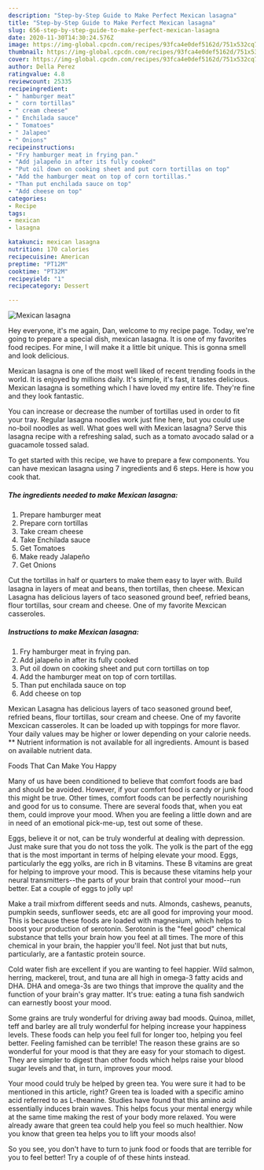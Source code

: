 ```yaml
---
description: "Step-by-Step Guide to Make Perfect Mexican lasagna"
title: "Step-by-Step Guide to Make Perfect Mexican lasagna"
slug: 656-step-by-step-guide-to-make-perfect-mexican-lasagna
date: 2020-11-30T14:30:24.576Z
image: https://img-global.cpcdn.com/recipes/93fca4e0def5162d/751x532cq70/mexican-lasagna-recipe-main-photo.jpg
thumbnail: https://img-global.cpcdn.com/recipes/93fca4e0def5162d/751x532cq70/mexican-lasagna-recipe-main-photo.jpg
cover: https://img-global.cpcdn.com/recipes/93fca4e0def5162d/751x532cq70/mexican-lasagna-recipe-main-photo.jpg
author: Della Perez
ratingvalue: 4.8
reviewcount: 25335
recipeingredient:
- " hamburger meat"
- " corn tortillas"
- " cream cheese"
- " Enchilada sauce"
- " Tomatoes"
- " Jalapeo"
- " Onions"
recipeinstructions:
- "Fry hamburger meat in frying pan."
- "Add jalapeño in after its fully cooked"
- "Put oil down on cooking sheet and put corn tortillas on top"
- "Add the hamburger meat on top of corn tortillas."
- "Than put enchilada sauce on top"
- "Add cheese on top"
categories:
- Recipe
tags:
- mexican
- lasagna

katakunci: mexican lasagna 
nutrition: 170 calories
recipecuisine: American
preptime: "PT12M"
cooktime: "PT32M"
recipeyield: "1"
recipecategory: Dessert

---
```



![Mexican lasagna](https://img-global.cpcdn.com/recipes/93fca4e0def5162d/751x532cq70/mexican-lasagna-recipe-main-photo.jpg)

Hey everyone, it's me again, Dan, welcome to my recipe page. Today, we're going to prepare a special dish, mexican lasagna. It is one of my favorites food recipes. For mine, I will make it a little bit unique. This is gonna smell and look delicious.

Mexican lasagna is one of the most well liked of recent trending foods in the world. It is enjoyed by millions daily. It's simple, it's fast, it tastes delicious. Mexican lasagna is something which I have loved my entire life. They're fine and they look fantastic.

You can increase or decrease the number of tortillas used in order to fit your tray. Regular lasagna noodles work just fine here, but you could use no-boil noodles as well. What goes well with Mexican lasagna? Serve this lasagna recipe with a refreshing salad, such as a tomato avocado salad or a guacamole tossed salad.


To get started with this recipe, we have to prepare a few components. You can have mexican lasagna using 7 ingredients and 6 steps. Here is how you cook that.

<!--inarticleads1-->

##### The ingredients needed to make Mexican lasagna:

1. Prepare  hamburger meat
1. Prepare  corn tortillas
1. Take  cream cheese
1. Take  Enchilada sauce
1. Get  Tomatoes
1. Make ready  Jalapeño
1. Get  Onions


Cut the tortillas in half or quarters to make them easy to layer with. Build lasagna in layers of meat and beans, then tortillas, then cheese. Mexican Lasagna has delicious layers of taco seasoned ground beef, refried beans, flour tortillas, sour cream and cheese. One of my favorite Mexcican casseroles. 

<!--inarticleads2-->

##### Instructions to make Mexican lasagna:

1. Fry hamburger meat in frying pan.
1. Add jalapeño in after its fully cooked
1. Put oil down on cooking sheet and put corn tortillas on top
1. Add the hamburger meat on top of corn tortillas.
1. Than put enchilada sauce on top
1. Add cheese on top


Mexican Lasagna has delicious layers of taco seasoned ground beef, refried beans, flour tortillas, sour cream and cheese. One of my favorite Mexcican casseroles. It can be loaded up with toppings for more flavor. Your daily values may be higher or lower depending on your calorie needs. ** Nutrient information is not available for all ingredients. Amount is based on available nutrient data. 

Foods That Can Make You Happy


Many of us have been conditioned to believe that comfort foods are bad and should be avoided. However, if your comfort food is candy or junk food this might be true. Other times, comfort foods can be perfectly nourishing and good for us to consume. There are several foods that, when you eat them, could improve your mood. When you are feeling a little down and are in need of an emotional pick-me-up, test out some of these.

Eggs, believe it or not, can be truly wonderful at dealing with depression. Just make sure that you do not toss the yolk. The yolk is the part of the egg that is the most important in terms of helping elevate your mood. Eggs, particularly the egg yolks, are rich in B vitamins. These B vitamins are great for helping to improve your mood. This is because these vitamins help your neural transmitters--the parts of your brain that control your mood--run better. Eat a couple of eggs to jolly up!

Make a trail mixfrom different seeds and nuts. Almonds, cashews, peanuts, pumpkin seeds, sunflower seeds, etc are all good for improving your mood. This is because these foods are loaded with magnesium, which helps to boost your production of serotonin. Serotonin is the "feel good" chemical substance that tells your brain how you feel at all times. The more of this chemical in your brain, the happier you'll feel. Not just that but nuts, particularly, are a fantastic protein source.

Cold water fish are excellent if you are wanting to feel happier. Wild salmon, herring, mackerel, trout, and tuna are all high in omega-3 fatty acids and DHA. DHA and omega-3s are two things that improve the quality and the function of your brain's gray matter. It's true: eating a tuna fish sandwich can earnestly boost your mood. 

Some grains are truly wonderful for driving away bad moods. Quinoa, millet, teff and barley are all truly wonderful for helping increase your happiness levels. These foods can help you feel full for longer too, helping you feel better. Feeling famished can be terrible! The reason these grains are so wonderful for your mood is that they are easy for your stomach to digest. They are simpler to digest than other foods which helps raise your blood sugar levels and that, in turn, improves your mood.

Your mood could truly be helped by green tea. You were sure it had to be mentioned in this article, right? Green tea is loaded with a specific amino acid referred to as L-theanine. Studies have found that this amino acid essentially induces brain waves. This helps focus your mental energy while at the same time making the rest of your body more relaxed. You were already aware that green tea could help you feel so much healthier. Now you know that green tea helps you to lift your moods also!

So you see, you don't have to turn to junk food or foods that are terrible for you to feel better! Try  a  couple of  of  these  hints  instead.

